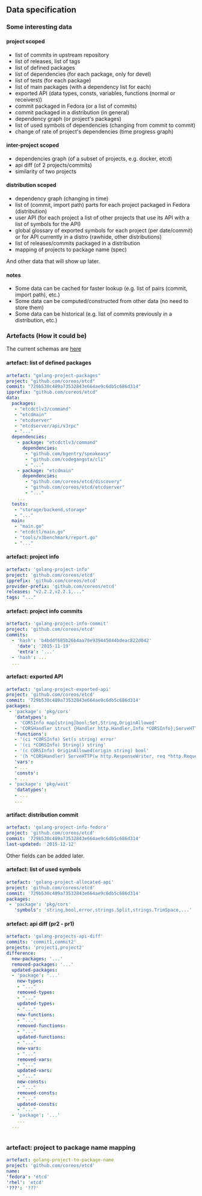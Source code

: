 ## Data specification

### Some interesting data

#### project scoped

* list of commits in upstream repository
* list of releases, list of tags
* list of defined packages
* list of dependencies (for each package, only for devel)
* list of tests (for each package)
* list of main packages (with a dependency list for each)
* exported API (data types, consts, variables, functions (normal or receivers))
* commit packaged in Fedora (or a list of commits)
* commit packaged in a distribution (in general)
* dependency graph (or project's packages)
* list of used symbols of dependencies (changing from commit to commit)
* change of rate of project's dependencies (time progress graph)

#### inter-project scoped

* dependencies graph (of a subset of projects, e.g. docker, etcd)
* api diff (of 2 projects/commits)
* similarity of two projects

#### distribution scoped

* dependency graph (changing in time)
* list of (commit, import path) parts for each project packaged in Fedora (distribution)
* user API (for each project a list of other projects that use its API with a list of symbols for the API)
* global glossary of exported symbols for each project (per date/commit) or for API currently in a distro (rawhide, other distributions)
* list of releases/commits packaged in a distribution
* mapping of projects to package name (spec)

And other data that will show up later.

#### notes

* Some data can be cached for faster lookup (e.g. list of pairs (commit, import path), etc.)
* Some data can be computed/constructed from other data (no need to store them)
* Some data can be historical (e.g. list of commits previously in a distribution, etc.)

### Artefacts (How it could be)

The current schemas are [here](https://github.com/gofed/infra/tree/master/system/artefacts/schemas)

#### artefact: list of defined packages
```yaml
artefact: "golang-project-packages"
project: "github.com/coreos/etcd"
commit: "729b530c489a73532843e664ae9c6db5c686d314"
ipprefix: "github.com/coreos/etcd"
data:
  packages:
   - "etcdctlv3/command"
   - "etcdmain"
   - "etcdserver"
   - "etcdserver/api/v3rpc"
   - "..."
  dependencies:
    - package: "etcdctlv3/command"
      dependencies:
       - "github.com/bgentry/speakeasy"
       - "github.com/codegangsta/cli"
       - "..."
    - package: "etcdmain"
      dependencies:
       - "github.com/coreos/etcd/discovery"
       - "github.com/coreos/etcd/etcdserver"
       - "..."
    ...
  tests:
   - "storage/backend,storage"
   - "..."
  main:
   - "main.go"
   - "etcdctl/main.go"
   - "tools/v3benchmark/report.go"
   - "..."
```

#### artefact: project info
```yaml
artefact: 'golang-project-info'
project: 'github.com/coreos/etcd'
ipprefix: 'github.com/coreos/etcd'
provider-prefix: 'github.com/coreos/etcd'
releases: "v2.2.2,v2.2.1,..."
tags: "..."
```

#### artefact: project info commits
```yaml
artefact: 'golang-project-info-commit'
project: 'github.com/coreos/etcd'
commits:
  - 'hash': 'b4bddf685b26b4aa70e939445044bdeac822d042'
    'date': '2015-11-19'
    'extra': '...'
  - 'hash': ...
  ...
```

#### artefact: exported API
```yaml
artefact: 'golang-project-exported-api'
project: 'github.com/coreos/etcd'
commit: '729b530c489a73532843e664ae9c6db5c686d314'
packages:
 - 'package': 'pkg/cors'
   'datatypes':
   - 'CORSInfo map[string]bool;Set,String,OriginAllowed'
   - 'CORSHandler struct {Handler http.Handler,Info *CORSInfo};ServeHTTP'
   'functions':
   - '(ci *CORSInfo) Set(s string) error'
   - '(ci *CORSInfo) String() string'
   - '(c CORSInfo) OriginAllowed(origin string) bool'
   - '(h *CORSHandler) ServeHTTP(w http.ResponseWriter, req *http.Request)'
   'vars':
   - ...
   'consts':
   - ...
 - 'package': 'pkg/wait'
   'datatypes':
   - ...
   ...
```

#### artifact: distribution commit
```yaml
artefact: 'golang-project-info-fedora'
project: 'github.com/coreos/etcd'
commit: '729b530c489a73532843e664ae9c6db5c686d314'
last-updated: '2015-12-12'
```

Other fields can be added later.

#### artefact: list of used symbols
```yaml
artefact: 'golang-project-allocated-api'
project: 'github.com/coreos/etcd'
commit: '729b530c489a73532843e664ae9c6db5c686d314'
packages:
 - 'package': 'pkg/cors'
   'symbols': 'string,bool,error,strings.Split,strings.TrimSpace,...'
```

#### artefact: api diff (pr2 - pr1)
```yaml
artefact: 'golang-projects-api-diff'
commits: 'commit1,commit2'
projects: 'project1,project2'
difference:
  new-packages: '...'
  removed-packages: '...'
  updated-packages:
  - 'package': '...'
    new-types:
    - "..."
    removed-types:
    - "..."
    updated-types:
    - "..."
    new-functions:
    - "..."
    removed-functions:
    - "..."
    updated-functions:
    - "..."
    new-vars:
    - "..."
    removed-vars:
    - "..."
    updated-vars:
    - "..."
    new-consts:
    - "..."
    removed-consts:
    - "..."
    updated-consts:
    - "..."
  - 'package': '...'
    ...
  ...
   
```

### artefact: project to package name mapping
```yaml
artefact: golang-project-to-package-name
project: 'github.com/coreos/etcd'
name:
'fedora': 'etcd'
'rhel': 'etcd'
'???': '???'
```
